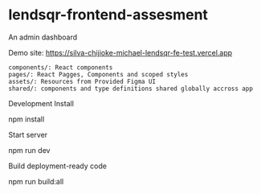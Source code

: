 # lendsqr-frontend-assesment

An admin dashboard

Demo site: https://silva-chijioke-michael-lendsqr-fe-test.vercel.app

    components/: React components
    pages/: React Pagges, Components and scoped styles
    assets/: Resources from Provided Figma UI
    shared/: components and type definitions shared globally accross app

Development
Install

npm install

Start server

npm run dev

Build deployment-ready code

npm run build:all
